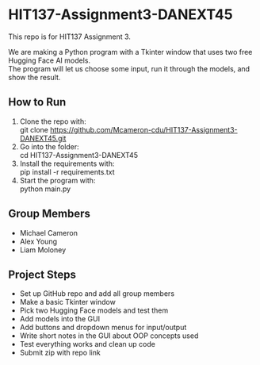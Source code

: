# HIT137-Assignment3-DANEXT45
This repo is for HIT137 Assignment 3. 

We are making a Python program with a Tkinter window that uses two free Hugging Face AI models.  
The program will let us choose some input, run it through the models, and show the result.  

## How to Run
1. Clone the repo with:  
   git clone https://github.com/Mcameron-cdu/HIT137-Assignment3-DANEXT45.git  
2. Go into the folder:  
   cd HIT137-Assignment3-DANEXT45  
3. Install the requirements with:  
   pip install -r requirements.txt  
4. Start the program with:  
   python main.py  

## Group Members
- Michael Cameron  
- Alex Young
- Liam Moloney   

## Project Steps
- Set up GitHub repo and add all group members  
- Make a basic Tkinter window  
- Pick two Hugging Face models and test them  
- Add models into the GUI  
- Add buttons and dropdown menus for input/output  
- Write short notes in the GUI about OOP concepts used  
- Test everything works and clean up code  
- Submit zip with repo link  